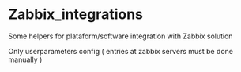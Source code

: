# Zabbix_integrations

Some helpers for plataform/software integration with Zabbix solution

Only userparameters config ( entries at zabbix servers must be done manually )
